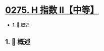 # [0275. H 指数 II【中等】](https://github.com/tnotesjs/TNotes.leetcode/tree/main/notes/0275.%20H%20%E6%8C%87%E6%95%B0%20II%E3%80%90%E4%B8%AD%E7%AD%89%E3%80%91)

<!-- region:toc -->

- [1. 📝 概述](#1--概述)

<!-- endregion:toc -->

## 1. 📝 概述
